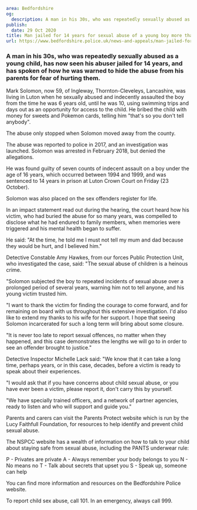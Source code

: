 ```yaml
area: Bedfordshire
og:
  description: A man in his 30s, who was repeatedly sexually abused as a young child, has now seen his abuser jailed for 14 years, and has spoken of how he was warned to hide the abuse from his parents for fear of hurting them.
publish:
  date: 29 Oct 2020
title: Man jailed for 14 years for sexual abuse of a young boy more than 20 years ago
url: https://www.bedfordshire.police.uk/news-and-appeals/man-jailed-for-14-years-for-sexual-abuse-of-a-young-boy-more-than-20-years-ago
```

### A man in his 30s, who was repeatedly sexually abused as a young child, has now seen his abuser jailed for 14 years, and has spoken of how he was warned to hide the abuse from his parents for fear of hurting them.

Mark Solomon, now 59, of Ingleway, Thornton-Cleveleys, Lancashire, was living in Luton when he sexually abused and indecently assaulted the boy from the time he was 6 years old, until he was 10, using swimming trips and days out as an opportunity for access to the child. He bribed the child with money for sweets and Pokemon cards, telling him "that's so you don't tell anybody".

The abuse only stopped when Solomon moved away from the county.

The abuse was reported to police in 2017, and an investigation was launched. Solomon was arrested in February 2018, but denied the allegations.

He was found guilty of seven counts of indecent assault on a boy under the age of 16 years, which occurred between 1994 and 1999, and was sentenced to 14 years in prison at Luton Crown Court on Friday (23 October).

Solomon was also placed on the sex offenders register for life.

In an impact statement read out during the hearing, the court heard how his victim, who had buried the abuse for so many years, was compelled to disclose what he had endured to family members, when memories were triggered and his mental health began to suffer.

He said: "At the time, he told me I must not tell my mum and dad because they would be hurt, and I believed him."

Detective Constable Amy Hawkes, from our forces Public Protection Unit, who investigated the case, said: "The sexual abuse of children is a heinous crime.

"Solomon subjected the boy to repeated incidents of sexual abuse over a prolonged period of several years, warning him not to tell anyone, and his young victim trusted him.

"I want to thank the victim for finding the courage to come forward, and for remaining on board with us throughout this extensive investigation. I'd also like to extend my thanks to his wife for her support. I hope that seeing Solomon incarcerated for such a long term will bring about some closure.

"It is never too late to report sexual offences, no matter when they happened, and this case demonstrates the lengths we will go to in order to see an offender brought to justice."

Detective Inspector Michelle Lack said: "We know that it can take a long time, perhaps years, or in this case, decades, before a victim is ready to speak about their experiences.

"I would ask that if you have concerns about child sexual abuse, or you have ever been a victim, please report it, don't carry this by yourself.

"We have specially trained officers, and a network of partner agencies, ready to listen and who will support and guide you."

Parents and carers can visit the Parents Protect website which is run by the Lucy Faithfull Foundation, for resources to help identify and prevent child sexual abuse.

The NSPCC website has a wealth of information on how to talk to your child about staying safe from sexual abuse, including the PANTS underwear rule:

P - Privates are private
A - Always remember your body belongs to you
N - No means no
T - Talk about secrets that upset you
S - Speak up, someone can help

You can find more information and resources on the Bedfordshire Police website.

To report child sex abuse, call 101. In an emergency, always call 999.
